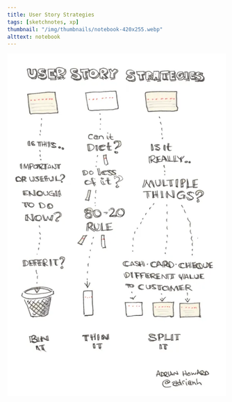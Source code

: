 ```yaml
---
title: User Story Strategies
tags: [sketchnotes, xp]
thumbnail: "/img/thumbnails/notebook-420x255.webp"
alttext: notebook
---
```


<img src="/img/posts/user-story-strategies/user-story-strategies.webp" alt="strong style sketchnote"/>

